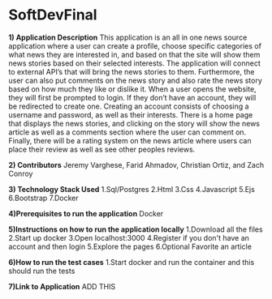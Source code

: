 # SoftDevFinal

**1) Application Description**
This application is an all in one news source application where a user can create a profile, choose specific categories of what news they are interested in, and based on that the site will show them news stories based on their selected interests. The application will connect to external API’s that will bring the news stories to them. Furthermore, the user can also put comments on the news story and also rate the news story based on how much they like or dislike it. 
	When a user opens the website, they will first be prompted to login. If they don’t have an account, they will be redirected to create one. Creating an account consists of choosing a username and password, as well as their interests. There is a home page that displays the news stories, and clicking on the story will show the news article as well as a comments section where the user can comment on. Finally, there will be a rating system on the news article where users can place their review as well as see other peoples reviews.

**2) Contributors**
Jeremy Varghese, Farid Ahmadov, Christian Ortiz, and Zach Conroy

**3) Technology Stack Used**
1.Sql/Postgres
2.Html
3.Css 
4.Javascript 
5.Ejs 
6.Bootstrap
7.Docker

**4)Prerequisites to run the application**
Docker 

**5)Instructions on how to run the application locally**
1.Download all the files 
2.Start up docker
3.Open localhost:3000
4.Register if you don't have an account and then login
5.Explore the pages
6.Optional Favorite an article

**6)How to run the test cases**
1.Start docker and run the container and this should run the tests 

**7)Link to Application**
ADD THIS


